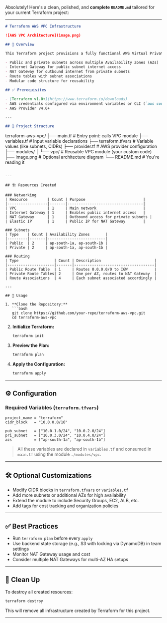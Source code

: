 Absolutely! Here's a clean, polished, and **complete `README.md`** tailored for your current Terraform project:

---

```markdown
# Terraform AWS VPC Infrastructure

![AWS VPC Architecture](image.png)

## 📘 Overview

This Terraform project provisions a fully functional AWS Virtual Private Cloud (VPC) with:

- Public and private subnets across multiple Availability Zones (AZs)
- Internet Gateway for public subnet internet access
- NAT Gateway for outbound internet from private subnets
- Route tables with subnet associations
- Modular code structure for reusability

## ✅ Prerequisites

- [Terraform v1.0+](https://www.terraform.io/downloads)
- AWS credentials configured via environment variables or CLI (`aws configure`)
- AWS Provider v4.0+

---

## 📁 Project Structure

```

terraform-aws-vpc/
├── main.tf             # Entry point: calls VPC module
├── variables.tf        # Input variable declarations
├── terraform.tfvars    # Variable values (like subnets, CIDRs)
├── provider.tf         # AWS provider configuration
├── modules/
│   └── vpc/            # Reusable VPC module (your custom code)
├── image.png           # Optional architecture diagram
└── README.md           # You're reading it

````

---

## 🏗️ Resources Created

### Networking
| Resource         | Count | Purpose                          |
|------------------|-------|----------------------------------|
| VPC              | 1     | Main network                     |
| Internet Gateway | 1     | Enables public internet access   |
| NAT Gateway      | 1     | Outbound access for private subnets |
| Elastic IP       | 1     | Public IP for NAT Gateway        |

### Subnets
| Type    | Count | Availability Zones       |
|---------|-------|--------------------------|
| Public  | 2     | ap-south-1a, ap-south-1b |
| Private | 2     | ap-south-1a, ap-south-1b |

### Routing
| Type                | Count | Description                        |
|---------------------|-------|------------------------------------|
| Public Route Table  | 1     | Routes 0.0.0.0/0 to IGW            |
| Private Route Tables| 2     | One per AZ, routes to NAT Gateway  |
| Route Associations  | 4     | Each subnet associated accordingly |

---

## 🚀 Usage

1. **Clone the Repository:**
   ```bash
   git clone https://github.com/your-repo/terraform-aws-vpc.git
   cd terraform-aws-vpc
````

2. **Initialize Terraform:**

   ```bash
   terraform init
   ```

3. **Preview the Plan:**

   ```bash
   terraform plan
   ```

4. **Apply the Configuration:**

   ```bash
   terraform apply
   ```

---

## ⚙️ Configuration

### Required Variables (`terraform.tfvars`)

```hcl
project_name = "terraform"
cidr_block   = "10.0.0.0/16"

pub_subnet   = ["10.0.1.0/24", "10.0.2.0/24"]
pri_subnet   = ["10.0.3.0/24", "10.0.4.0/24"]
azs          = ["ap-south-1a", "ap-south-1b"]
```

> All these variables are declared in `variables.tf` and consumed in `main.tf` using the module `./modules/vpc`.

---

## 🛠️ Optional Customizations

* Modify CIDR blocks in `terraform.tfvars` or `variables.tf`
* Add more subnets or additional AZs for high availability
* Extend the module to include Security Groups, EC2, ALB, etc.
* Add tags for cost tracking and organization policies

---

## ✅ Best Practices

* Run `terraform plan` before every `apply`
* Use backend state storage (e.g., S3 with locking via DynamoDB) in team settings
* Monitor NAT Gateway usage and cost
* Consider multiple NAT Gateways for multi-AZ HA setups

---

## 🧹 Clean Up

To destroy all created resources:

```bash
terraform destroy
```

This will remove all infrastructure created by Terraform for this project.

---
